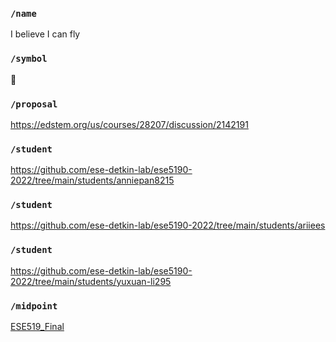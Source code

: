 ### `/name`
I believe I can fly
### `/symbol`
🐣
### `/proposal`
https://edstem.org/us/courses/28207/discussion/2142191
### `/student`
https://github.com/ese-detkin-lab/ese5190-2022/tree/main/students/anniepan8215
### `/student`
https://github.com/ese-detkin-lab/ese5190-2022/tree/main/students/ariiees
### `/student`
https://github.com/ese-detkin-lab/ese5190-2022/tree/main/students/yuxuan-li295
### `/midpoint`
[ESE519_Final](https://github.com/anniepan8215/ESE519_Final)
